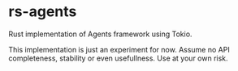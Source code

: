 # rs-agents
Rust implementation of Agents framework using Tokio.

This implementation is just an experiment for now. Assume no API completeness, stability or even usefullness. Use at your own risk.
